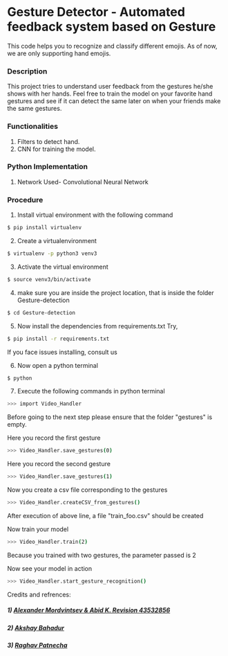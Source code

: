 
# Gesture Detector - Automated feedback system based on Gesture



This code helps you to recognize and classify different emojis. As of now, we are only supporting hand emojis.



### Description
This project tries to understand user feedback from the gestures he/she shows with her hands. Feel free to train the model on your favorite hand gestures and see if it can detect the same later on when your friends make the same gestures.

### Functionalities
1) Filters to detect hand.
2) CNN for training the model.


### Python  Implementation

1) Network Used- Convolutional Neural Network



### Procedure

1) Install virtual environment with the following command

```sh
$ pip install virtualenv
```


2) Create a virtualenvironment

```sh
$ virtualenv -p python3 venv3
```


3) Activate the virtual environment
```sh
$ source venv3/bin/activate
```


4) make sure you are inside the project location, that is inside the folder Gesture-detection

```sh
$ cd Gesture-detection
```


5) Now install the dependencies from requirements.txt
Try,

```sh
$ pip install -r requirements.txt
```



If you face issues installing, consult us

6) Now open a python terminal 

```sh
$ python
```




7) Execute the following commands in python terminal

```sh
>>> import Video_Handler
```

Before going to the next step please ensure that the folder "gestures" is empty.

Here you record the first gesture

```sh
>>> Video_Handler.save_gestures(0)
```



Here you record the second gesture

```sh
>>> Video_Handler.save_gestures(1)
```


Now you create a csv file corresponding to the gestures

```sh
>>> Video_Handler.createCSV_from_gestures()
```


After execution of above line, a file "train_foo.csv" should be created

Now train your model

```sh
>>> Video_Handler.train(2)
```
Because you trained with two gestures, the parameter passed is 2

Now see your model in action

```sh
>>> Video_Handler.start_gesture_recognition()
```



Credits and refrences:

##### 1) [Alexander Mordvintsev & Abid K. Revision 43532856](https://opencv-python-tutroals.readthedocs.io/en/latest/py_tutorials/py_objdetect/py_face_detection/py_face_detection.html)
##### 2) [Akshay Bahadur](https://github.com/akshaybahadur21/)
##### 3) [Raghav Patnecha](https://github.com/raghavpatnecha)












